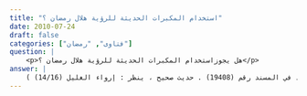 ```yaml
---
title: "استخدام المكبرات الحديثة للرؤية هلال رمضان ؟"
date: 2010-07-24
draft: false
categories: ["فتاوى", "رمضان"]
question: |
    <p>هل يجوزاستخدام المكبرات الحديثة للرؤية هلال رمضان ؟</p>
answer: |
    اعلم أن استخدام المكبرات الحديثة لرؤية الهلال لا بأس به شرعاً لأنه لم يخرج عن الرؤية بالعين المنصوص عليها في في قوله صلى الله عليه وسلم : (( صُومُوا لِرُؤْيَتِهِ وَأَفْطِرُوا لِرُؤْيَتِهِ وَانْسُكُوا لَهَا فَإِنْ غُمَّ عَلَيْكُمْ فَأَكْمِلُوا ثَلاَثِينَ فَإِنْ شَهِدَ شَاهِدَانِ فَصُومُوا وَأَفْطِرُوا ))( رواه النسائي رقم (2128) ، وأحمد في المسند رقم (19408) . حديث صحيح ، ينظر : إرواء الغليل (14/16) )  <BR>وهذه الوسيلة يتوصل بها إلى مقصود شرعي وهو رؤية الهلال كوسيلة مكبر الصوت للأذان فهو وسيلة يتوصل بها إلى مقصود شرعي وهو رفع صوت الأذان ، فإن حصلت الرؤية بهذه المكبرات عمل بها وإن لم ير بالعين المجردة ، كذلك إن حصلت الرؤية بالعين المجردة فيعمل بها وإن لم ير بالمرصاد . <BR>وقد ذهب إلى هذا جماعة من أهل العلم في هذا العصر . والله أعلم . <BR> ينظر : مجلة البحوث الإسلامية (25/373) ، فتاوى اللجنة الدائمة (12/120) وسلسلة كتاب الدعوة فتاوى فضيلة الشيخ محمد بن صالح العثيمين (1/150)
---
```


